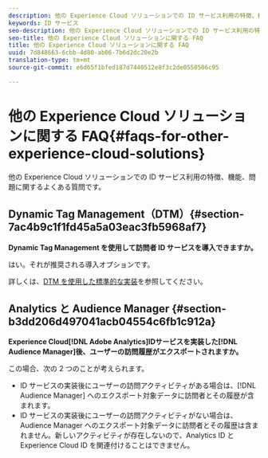 ```yaml
---
description: 他の Experience Cloud ソリューションでの ID サービス利用の特徴、機能、問題に関するよくある質問です。
keywords: ID サービス
seo-description: 他の Experience Cloud ソリューションでの ID サービス利用の特徴、機能、問題に関するよくある質問です。
seo-title: 他の Experience Cloud ソリューションに関する FAQ
title: 他の Experience Cloud ソリューションに関する FAQ
uuid: 7d848663-6cbb-4d80-ab06-7b6d2dc20e2b
translation-type: tm+mt
source-git-commit: e6d65f1bfed187d7440512e8f3c2de0550506c95

---
```



# 他の Experience Cloud ソリューションに関する FAQ{#faqs-for-other-experience-cloud-solutions}

他の Experience Cloud ソリューションでの ID サービス利用の特徴、機能、問題に関するよくある質問です。

## Dynamic Tag Management（DTM）{#section-7ac4b9c1f1fd45a5a03eac3fb5968af7}

**Dynamic Tag Management を使用して訪問者 ID サービスを導入できますか。**

はい。それが推奨される導入オプションです。

詳しくは、[DTM を使用した標準的な実装](../implementation-guides/standard.md#concept-89cd0199a9634fc48644f2d61e3d2445)を参照してください。

## Analytics と Audience Manager {#section-b3dd206d497041acb04554c6fb1c912a}

**Experience Cloud[!DNL Adobe Analytics]IDサービスを実装した[!DNL Audience Manager]後、ユーザーの訪問履歴がエクスポートされますか。**

この場合、次の 2 つのことが考えられます。

* ID サービスの実装後にユーザーの訪問アクティビティがある場合は、[!DNL Audience Manager] へのエクスポート対象データに訪問者とその履歴が含まれます。
* ID サービスの実装後にユーザーの訪問アクティビティがない場合は、Audience Manager へのエクスポート対象データに訪問者とその履歴は含まれません。新しいアクティビティが存在しないので、Analytics ID と Experience Cloud ID を関連付けることはできません。

